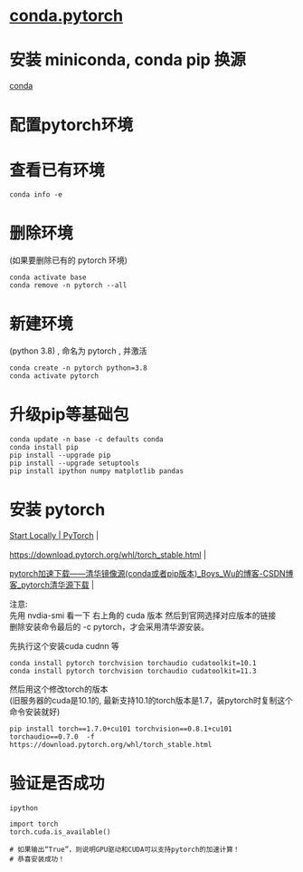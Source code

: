 # [conda.pytorch](readme.md)

# 安装 miniconda, conda pip 换源
[conda](conda.md)

# 配置pytorch环境    

# 查看已有环境    
```  
conda info -e  

```  

# 删除环境    
(如果要删除已有的 pytorch 环境)  
```  
conda activate base  
conda remove -n pytorch --all  

```  

# 新建环境    
(python 3.8) , 命名为 pytorch , 并激活  
```  
conda create -n pytorch python=3.8  
conda activate pytorch  
```  

# 升级pip等基础包    

```  
conda update -n base -c defaults conda
conda install pip  
pip install --upgrade pip
pip install --upgrade setuptools  
pip install ipython numpy matplotlib pandas  
```  

# 安装 pytorch    
<a href="https://pytorch.org/get-started/locally/" target="_blank">Start Locally | PyTorch</a>  |  <br>    
<a href="https://download.pytorch.org/whl/torch_stable.html" target="_blank">https://download.pytorch.org/whl/torch_stable.html</a>  |  <br>    

<a href="https://blog.csdn.net/Boys_Wu/article/details/106623192" target="_blank">pytorch加速下载——清华镜像源(conda或者pip版本)_Boys_Wu的博客-CSDN博客_pytorch清华源下载</a>  |  <br>    

注意:     
先用 nvdia-smi 看一下 右上角的 cuda 版本 然后到官网选择对应版本的链接      
删除安装命令最后的 -c pytorch，才会采用清华源安装。      

先执行这个安装cuda cudnn 等    
```  
conda install pytorch torchvision torchaudio cudatoolkit=10.1  
conda install pytorch torchvision torchaudio cudatoolkit=11.3

```  

然后用这个修改torch的版本    
(旧服务器的cuda是10.1的, 最新支持10.1的torch版本是1.7，装pytorch时复制这个命令安装就好)    
```  
pip install torch==1.7.0+cu101 torchvision==0.8.1+cu101 torchaudio==0.7.0  -f https://download.pytorch.org/whl/torch_stable.html  
```  


# 验证是否成功    
```  
ipython  

import torch  
torch.cuda.is_available()  

# 如果输出“True”，则说明GPU驱动和CUDA可以支持pytorch的加速计算！    
# 恭喜安装成功！    
```  


